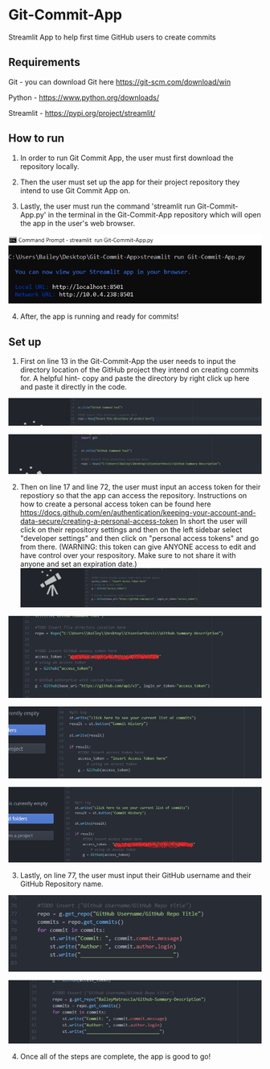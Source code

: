 # Git-Commit-App
Streamlit App to help first time GitHub users to create commits 

## Requirements

Git - you can download Git here https://git-scm.com/download/win

Python - https://www.python.org/downloads/

Streamlit - https://pypi.org/project/streamlit/



## How to run
1. In order to run Git Commit App, the user must first download the repository locally. 

2. Then the user must set up the app for their project repository they intend to use Git Commit App on. 

3. Lastly, the user must run the command 'streamlit run Git-Commit-App.py' in the terminal in the Git-Commit-App repository which will open the app in the user's web browser. 

![Screenshot](terminalStreamlit.png)

4. After, the app is running and ready for commits!



## Set up

1. First on line 13 in the Git-Commit-App the user needs to input the directory location of the GitHub project they intend on creating commits for.
A helpful hint- copy and paste the directory by right click up here and paste it directly in the code. 

![Screenshot](line13.png)

![Screenshot](line13pt2.png)


2. Then on line 17 and line 72, the user must input an access token for their repostiory so that the app can access the repository. Instructions on how to create a personal access token can be found here https://docs.github.com/en/authentication/keeping-your-account-and-data-secure/creating-a-personal-access-token
In short the user will click on their repository settings and then on the left sidebar select "developer settings" and then click on "personal access tokens" and go from there. (WARNING: this token can give ANYONE access to edit and have control over your respository. Make sure to not share it with anyone and set an expiration date.) 
![Screenshot](token1.png)

![Screenshot](token1pt2.png)

![Screenshot](token2.png)

![Screenshot](token2pt2.png)


3. Lastly, on line 77, the user must input their GitHub username and their GitHub Repository name.

![Screenshot](line77.png)

![Screenshot](line77pt2.png)

4. Once all of the steps are complete, the app is good to go!

